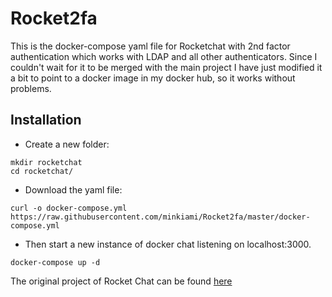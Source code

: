 # Rocket2fa

This is the docker-compose yaml file for Rocketchat with 2nd factor authentication which works with LDAP and all other
authenticators. 
Since I couldn't wait for it to be merged with the main project I have just modified it a bit to point to a docker image in my docker
hub, so it works without problems.

## Installation

- Create a new folder:
```
mkdir rocketchat
cd rocketchat/
```
- Download the yaml file:
```
curl -o docker-compose.yml https://raw.githubusercontent.com/minkiami/Rocket2fa/master/docker-compose.yml
```
- Then start a new instance of docker chat listening on localhost:3000.
```
docker-compose up -d
```

The original project of Rocket Chat can be found [here](https://github.com/RocketChat/)

